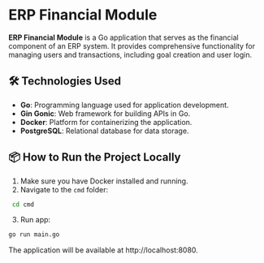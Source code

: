 # ERP Financial Module

**ERP Financial Module** is a Go application that serves as the financial component of an ERP system. It provides comprehensive functionality for managing users and transactions, including goal creation and user login.

## 🛠️ Technologies Used

- **Go**: Programming language used for application development.
- **Gin Gonic**: Web framework for building APIs in Go.
- **Docker**: Platform for containerizing the application.
- **PostgreSQL**: Relational database for data storage.

## 📦 How to Run the Project Locally

1. Make sure you have Docker installed and running.
2. Navigate to the `cmd` folder:
```bash
 cd cmd
````
3. Run app:
  ``` bash
  go run main.go
````
The application will be available at http://localhost:8080.

